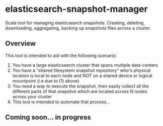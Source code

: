 # elasticsearch-snapshot-manager
Scala tool for managing elasticsearch snapshots. Creating, deleting, downloading, aggregating, backing up snapshots files across a cluster.

## Overview

This tool is intended to aid with the following scenario:

1. You have a large elasticsearch cluster that spans multiple data-centers
2. You have a "shared filesystem snapshot repository" who's physical location is local to each node and NOT on a shared device or logical mountpoint (i.e due to (1) above)
3. You need a way to execute the snapshot, then easily collect all the different parts of that snapshot which are located across N nodes across your cluster
4. This tool is intended to automate that process...

## Coming soon... in progress
